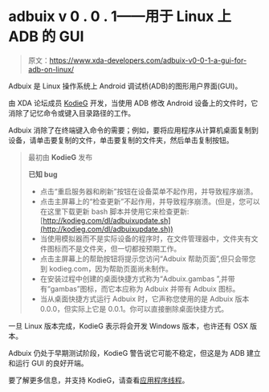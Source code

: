 # adbuix v 0 . 0 . 1——用于 Linux 上 ADB 的 GUI

> 原文：<https://www.xda-developers.com/adbuix-v0-0-1-a-gui-for-adb-on-linux/>

Adbuix 是 Linux 操作系统上 Android 调试桥(ADB)的图形用户界面(GUI)。

由 XDA 论坛成员 [KodieG](http://forum.xda-developers.com/member.php?u=2056933) 开发，当使用 ADB 修改 Android 设备上的文件时，它消除了记忆命令或键入目录路径的工作。

Adbuix 消除了在终端键入命令的需要；例如，要将应用程序从计算机桌面复制到设备，请单击要复制的文件，单击要复制的文件夹，然后单击复制按钮。

> 最初由 **KodieG** 发布
> 
> **已知 bug**
> 
> *   点击“重启服务器和刷新”按钮在设备菜单不起作用，并导致程序崩溃。
> *   点击主屏幕上的“检查更新”不起作用，并导致程序崩溃。(但是，您可以在这里下载更新 bash 脚本并使用它来检查更新:[http://kodieg.com/dl/adbuixupdate.sh](http://kodieg.com/dl/adbuixupdate.sh))
> *   当使用模拟器而不是实际设备的程序时，在文件管理器中，文件夹有文件图标而不是文件夹，但一切都按预期工作。
> *   点击主屏幕上的帮助按钮将提示您访问“Adbuix 帮助页面”,但只会带您到 kodieg.com，因为帮助页面尚未制作。
> *   在安装过程中创建的桌面快捷方式称为“Adbuix.gambas ”,并带有“gambas”图标，而它本应称为 Adbuix 并带有 Adbuix 图标。
> *   当从桌面快捷方式运行 Adbuix 时，它声称您使用的是 Adbuix 版本 0.0.0，但实际上它是 0.0.1。你可以直接删除桌面快捷方式。

一旦 Linux 版本完成，KodieG 表示将会开发 Windows 版本，也许还有 OSX 版本。

Adbuix 仍处于早期测试阶段，KodieG 警告说它可能不稳定，但这是为 ADB 建立和运行 GUI 的良好开端。

要了解更多信息，并支持 KodieG，请查看[应用程序线程](http://forum.xda-developers.com/showthread.php?t=641385)。